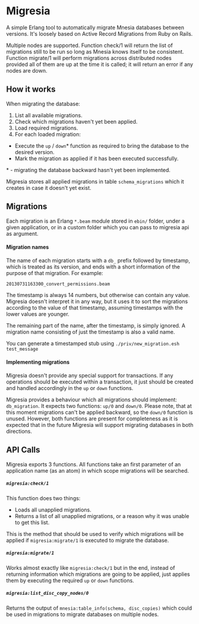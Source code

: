 Migresia
========

A simple Erlang tool to automatically migrate Mnesia databases between versions. It's loosely based on Active Record Migrations from Ruby on Rails.

Multiple nodes are supported. Function check/1 will return the list of migrations still to be run so long as Mnesia knows itself to be consistent. Function migrate/1 will perform migrations across distributed nodes provided all of them are up at the time it is called; it will return an error if any nodes are down.

## How it works

When migrating the database:

1. List all available migrations.
2. Check which migrations haven't yet been applied.
3. Load required migrations.
4. For each loaded migration:

* Execute the `up` / `down`\* function as required to bring the database to the desired version.
* Mark the migration as applied if it has been executed successfully.

\* - migrating the database backward hasn't yet been implemented.

Migresia stores all applied migrations in table `schema_migrations` which it creates in case it doesn't yet exist.

## Migrations

Each migration is an Erlang `*.beam` module stored in `ebin/` folder, under a given application, or in a custom folder which you can pass to migresia api as argument.

#### Migration names

The name of each migration starts with a `db_` prefix followed by timestamp, which is treated as its version, and ends with a short information of the purpose of that migration. For example:

    20130731163300_convert_permissions.beam

The timestamp is always 14 numbers, but otherwise can contain any value. Migresia doesn't interpret it in any way, but it uses it to sort the migrations according to the value of that timestamp, assuming timestamps with the lower values are younger.

The remaining part of the name, after the timestamp, is simply ignored. A migration name consisting of just the timestamp is also a valid name.

You can generate a timestamped stub using `./priv/new_migration.esh test_message`

#### Implementing migrations

Migresia doesn't provide any special support for transactions. If any operations should be executed within a transaction, it just should be created and handled accordingly in the `up` or `down` functions.

Migresia provides a behaviour which all migrations should implement: `db_migration`. It expects two functions: `up/0` and `down/0`. Please note, that at this moment migrations can't be applied backward, so the `down/0` function is unused. However, both functions are present for completeness as it is expected that in the future Migresia will support migrating databases in both directions.

## API Calls

Migresia exports 3 functions. All functions take an first parameter of an application name (as an atom) in which scope migrations will be searched.

##### `migresia:check/1`

This function does two things:

* Loads all unapplied migrations.
* Returns a list of all unapplied migrations, or a reason why it was unable to get this list.

This is the method that should be used to verify which migrations will be applied if `migresia:migrate/1` is executed to migrate the database.

##### `migresia:migrate/1` 

Works almost exactly like `migresia:check/1` but in the end, instead of returning information which migrations are going to be applied, just applies them by executing the required `up` or `down` functions.

##### `migresia:list_disc_copy_nodes/0`

Returns the output of `mnesia:table_info(schema, disc_copies)` which could be used in migrations to migrate databases on multiple nodes.
